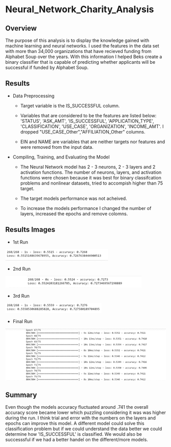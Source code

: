 # Neural_Network_Charity_Analysis

## Overview

The purpose of this analysis is to display the knowledge gained with machine learning and neural networks. I used the features in the data set with more than 34,000 organizations that have recieved funding from Alphabet Soup over the years. With this information I helped Beks create a binary classifier that is capable of predicting whether applicants will be successful if funded by Alphabet Soup.

## Results

* Data Preprocessing

   * Target variable is the IS_SUCCESSFUL column.
    
   * Variables that are considered to be the features are listed below:
    'STATUS', 'ASK_AMT', 'IS_SUCCESSFUL', 'APPLICATION_TYPE', 'CLASSIFICATION', 'USE_CASE', 'ORGANIZATION', 'INCOME_AMT'. I dropped "USE_CASE_Other","AFFILIATION_Other" columns.
    
   * EIN and NAME are variables that are neither targets nor features
    and were removed from the input data.

* Compiling, Training, and Evaluating the Model
   
   * The Neural Network model has 2 - 3 neurons, 2 - 3 layers and 2 activation functions. The number of neurons, layers, and activation functions were chosen because it was best for binary classifcation problems and nonlinear datasets, tried to accompish higher than 75 target.

   * The target models performance was not acheived.

   * To increase the models performance I changed the number of layers, increased the epochs and remove colomns.

## Results Images
* 1st Run

![1st](https://github.com/Coachnmomof3/Neural_Network_Charity_Analysis/blob/main/Images/1st%20Run.png)

* 2nd Run

![2ndRun](https://github.com/Coachnmomof3/Neural_Network_Charity_Analysis/blob/main/Images/2nd%20Run.png)

* 3rd Run

![3rdRun](https://github.com/Coachnmomof3/Neural_Network_Charity_Analysis/blob/main/Images/3rd%20Run.png)

* Final Run

![FinalRun](https://github.com/Coachnmomof3/Neural_Network_Charity_Analysis/blob/main/Images/Final%20Run%20.7412.png)

## Summary

Even though the models accuracy fluctuated around .741 the overall accuracy score became lower which puzzling considering it was was higher during the run. I think trial and error with the numbers on the layers and epochs can improve this model. A different model could solve this classification problem but if we could understand the data better we could determine how 'IS_SUCCESSFUL' is classified. We would also be successsful if we had a better handel on the different/more models.
